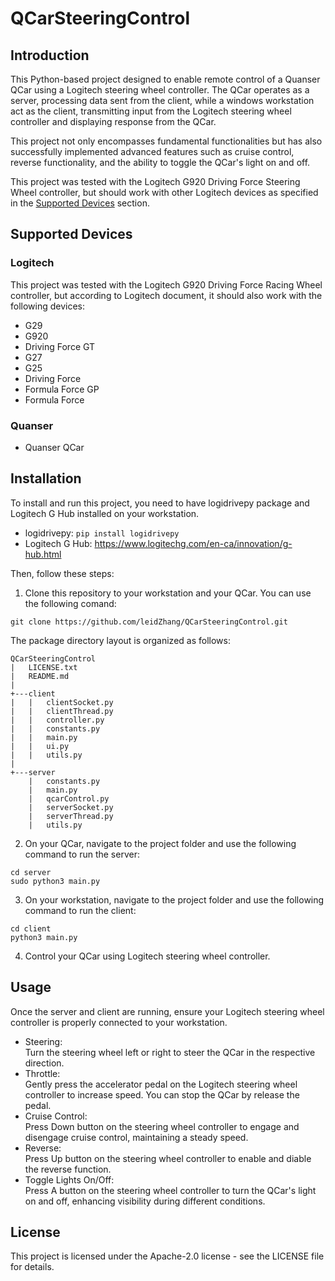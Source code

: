 # QCarSteeringControl 
## Introduction 
This Python-based project designed to enable remote control of a Quanser QCar using a Logitech steering wheel controller. The QCar operates as a server, processing data sent from the client, while a windows workstation act as the client, transmitting input from the Logitech steering wheel controller and displaying response from the QCar. 

This project not only encompasses fundamental functionalities but has also successfully implemented advanced features such as cruise control, reverse functionality, and the ability to toggle the QCar's light on and off. 

This project was tested with the Logitech G920 Driving Force Steering Wheel controller, but should work with other Logitech devices as specified in the [Supported Devices](#supported-devices) section. 

## Supported Devices 
### Logitech 
This project was tested with the Logitech G920 Driving Force Racing Wheel controller, but according to Logitech document, it should also work with the following devices:  
- G29
- G920
- Driving Force GT
- G27
- G25
- Driving Force
- Formula Force GP
- Formula Force
### Quanser 
- Quanser QCar

## Installation 
To install and run this project, you need to have logidrivepy package and Logitech G Hub installed on your workstation. 
- logidrivepy: `pip install logidrivepy`
- Logitech G Hub: https://www.logitechg.com/en-ca/innovation/g-hub.html

Then, follow these steps: 
1. Clone this repository to your workstation and your QCar. You can use the following comand:
```
git clone https://github.com/leidZhang/QCarSteeringControl.git
```

The package directory layout is organized as follows: 
```
QCarSteeringControl
|   LICENSE.txt
|   README.md
|
+---client
|   |   clientSocket.py
|   |   clientThread.py
|   |   controller.py
|   |   constants.py
|   |   main.py
|   |   ui.py
|   |   utils.py
|
+---server
    |   constants.py
    |   main.py
    |   qcarControl.py
    |   serverSocket.py
    |   serverThread.py
    |   utils.py 
```

2. On your QCar, navigate to the project folder and use the following command to run the server:
```
cd server
sudo python3 main.py
```
3. On your workstation, navigate to the project folder and use the following command to run the client:
```
cd client
python3 main.py
```
4. Control your QCar using Logitech steering wheel controller. 

## Usage 
Once the server and client are running, ensure your Logitech steering wheel controller is properly connected to your workstation.
- Steering: 
  <br>Turn the steering wheel left or right to steer the QCar in the respective direction.
- Throttle:
  <br>Gently press the accelerator pedal on the Logitech steering wheel controller to increase speed. You can stop the QCar by release the pedal.
- Cruise Control:
  <br>Press Down button on the steering wheel controller to engage and disengage cruise control, maintaining a steady speed.
- Reverse:
  <br>Press Up button on the steering wheel controller to enable and diable the reverse function.
- Toggle Lights On/Off:
  <br>Press A button on the steering wheel controller to turn the QCar's light on and off, enhancing visibility during different conditions.

## License
This project is licensed under the Apache-2.0 license - see the LICENSE file for details.
